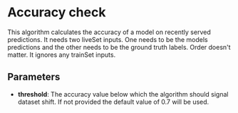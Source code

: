 # Accuracy check
This algorithm calculates the accuracy of a model on recently served predictions. It needs two liveSet inputs. One needs to be the models predictions and the other needs to be the ground truth labels. Order doesn't matter. It ignores any trainSet inputs.

## Parameters
- **threshold**: The accuracy value below which the algorithm should signal dataset shift. If not provided the default value of 0.7 will be used.